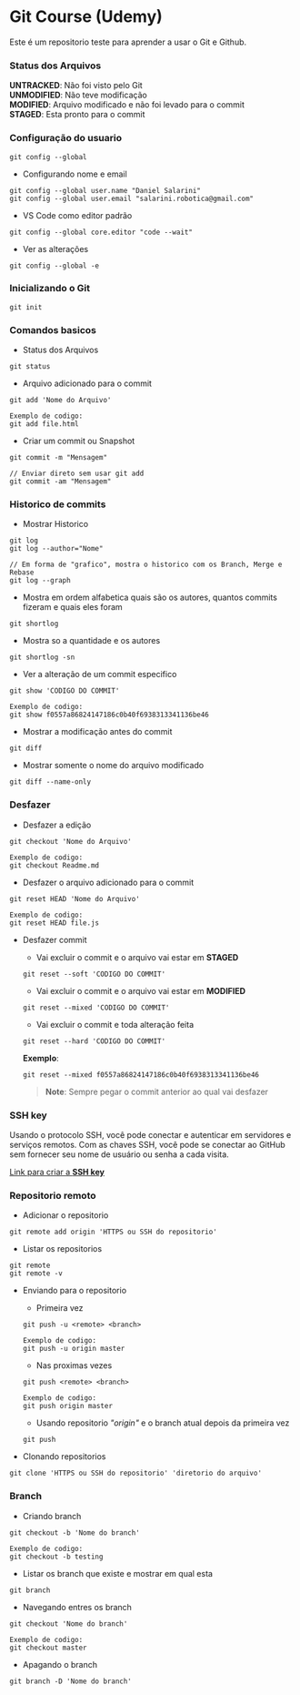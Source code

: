 # Git Course (Udemy)
Este é um repositorio teste para aprender a usar o Git e Github.

### Status dos Arquivos
**UNTRACKED**: Não foi visto pelo Git  
**UNMODIFIED**: Não teve modificação  
**MODIFIED**: Arquivo modificado e não foi levado para o commit  
**STAGED**: Esta pronto para o commit

### Configuração do usuario
```
git config --global
```

* Configurando nome e email
```
git config --global user.name "Daniel Salarini"  
git config --global user.email "salarini.robotica@gmail.com"
```

* VS Code como editor padrão
```
git config --global core.editor "code --wait" 
```

* Ver as alterações  
```
git config --global -e
```

### Inicializando o Git
```
git init
```

### Comandos basicos

* Status dos Arquivos  
```
git status
```

* Arquivo adicionado para o commit  
```
git add 'Nome do Arquivo'

Exemplo de codigo:
git add file.html
```

* Criar um commit ou Snapshot
```  
git commit -m "Mensagem"

// Enviar direto sem usar git add
git commit -am "Mensagem"
```

### Historico de commits

* Mostrar Historico
```
git log  
git log --author="Nome"  

// Em forma de "grafico", mostra o historico com os Branch, Merge e Rebase
git log --graph
```

* Mostra em ordem alfabetica quais são os autores, quantos commits fizeram e quais eles foram  
```
git shortlog
```

* Mostra so a quantidade e os autores
```  
git shortlog -sn
```

* Ver a alteração de um commit especifico  
```
git show 'CODIGO DO COMMIT'

Exemplo de codigo:
git show f0557a86824147186c0b40f6938313341136be46
```

* Mostrar a modificação antes do commit  
```
git diff
```

* Mostrar somente o nome do arquivo modificado  
```
git diff --name-only
```

### Desfazer

* Desfazer a edição  
```
git checkout 'Nome do Arquivo'

Exemplo de codigo:
git checkout Readme.md
```

* Desfazer o arquivo adicionado para o commit  
```
git reset HEAD 'Nome do Arquivo'

Exemplo de codigo:
git reset HEAD file.js
```

* Desfazer commit 

    * Vai excluir o commit e o arquivo vai estar em **STAGED**  
    ```
    git reset --soft 'CODIGO DO COMMIT'
    ```

    * Vai excluir o commit e o arquivo vai estar em **MODIFIED** 
    ```
    git reset --mixed 'CODIGO DO COMMIT'
    ```

    * Vai excluir o commit e toda alteração feita 
    ```
    git reset --hard 'CODIGO DO COMMIT'  
    ```

    **Exemplo**:
    ```
    git reset --mixed f0557a86824147186c0b40f6938313341136be46
    ```

    > **Note**: Sempre pegar o commit anterior ao qual vai desfazer

### SSH key
Usando o protocolo SSH, você pode conectar e autenticar em servidores e serviços remotos. Com as chaves SSH, você pode se conectar ao GitHub sem fornecer seu nome de usuário ou senha a cada visita.

[Link para criar a **SSH key**](https://help.github.com/en/github/authenticating-to-github/connecting-to-github-with-ssh)

### Repositorio remoto

* Adicionar o repositorio
```
git remote add origin 'HTTPS ou SSH do repositorio'
```

* Listar os repositorios
```
git remote
git remote -v
```

* Enviando para o repositorio

    * Primeira vez
    ```
    git push -u <remote> <branch>

    Exemplo de codigo:
    git push -u origin master
    ```

    * Nas proximas vezes
    ```
    git push <remote> <branch>

    Exemplo de codigo:
    git push origin master
    ```

    * Usando repositorio _"origin"_ e o branch atual depois da primeira vez
    ```
    git push
    ```

* Clonando repositorios
```
git clone 'HTTPS ou SSH do repositorio' 'diretorio do arquivo'
```

### Branch

* Criando branch
```
git checkout -b 'Nome do branch'

Exemplo de codigo:
git checkout -b testing
```

* Listar os branch que existe e mostrar em qual esta
```
git branch
```

* Navegando entres os branch
```
git checkout 'Nome do branch'

Exemplo de codigo:
git checkout master
```

* Apagando o branch
```
git branch -D 'Nome do branch'
```